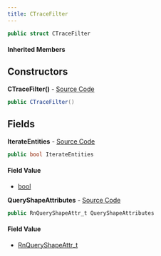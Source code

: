 ```yaml
---
title: CTraceFilter
---
```


```csharp
public struct CTraceFilter
```

#### Inherited Members

## Constructors

**CTraceFilter()** - [Source Code](https://github.com/swiftly-solution/swiftlys2/blob/master/managed/src/SwiftlyS2.Shared/Natives/Structs/CTraceFilter.cs#L13)

```csharp
public CTraceFilter()
```

## Fields

**IterateEntities** - [Source Code](https://github.com/swiftly-solution/swiftlys2/blob/master/managed/src/SwiftlyS2.Shared/Natives/Structs/CTraceFilter.cs#L11)

```csharp
public bool IterateEntities
```

#### Field Value

- [bool](https://learn.microsoft.com/dotnet/api/system.boolean)

**QueryShapeAttributes** - [Source Code](https://github.com/swiftly-solution/swiftlys2/blob/master/managed/src/SwiftlyS2.Shared/Natives/Structs/CTraceFilter.cs#L10)

```csharp
public RnQueryShapeAttr_t QueryShapeAttributes
```

#### Field Value

- [RnQueryShapeAttr_t](/docs/api/shared/natives/rnqueryshapeattr_t)

